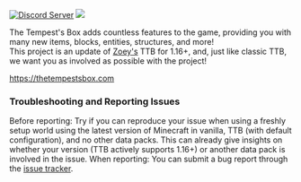 [![Discord Server](https://img.shields.io/discord/574466335963348992.svg?color=blueviolet&style=flat-square)](https://discord.gg/6TFaAuWi)
[![](https://img.shields.io/github/v/release/tempestsbox/ttb?include_prereleases&style=flat-square)](https://github.com/tempestsbox/ttb/releases)

The Tempest's Box adds countless features to the game, providing you with many new items, blocks, entities, structures, and more!  
This project is an update of [Zoey's](https://tempestsbox.github.io/faq#who-is-zoey) TTB for 1.16+, and, just like classic TTB, we want you as involved as possible with the project!

https://thetempestsbox.com

### Troubleshooting and Reporting Issues
Before reporting: Try if you can reproduce your issue when using a freshly setup world using the latest version of Minecraft in vanilla, TTB (with default configuration), and no other data packs. This can already give insights on whether your version (TTB actively supports 1.16+) or another data pack is involved in the issue.
When reporting: You can submit a bug report through the [issue tracker](https://github.com/tempestsbox/ttb/issues).
